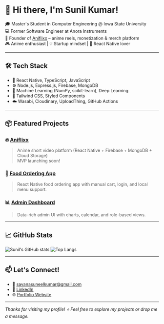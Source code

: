 # 👋 Hi there, I'm Sunil Kumar!

🎓 Master's Student in Computer Engineering @ Iowa State University  
💻 Former Software Engineer at Anora Instruments  
🚀 Founder of [Aniflixx](https://aniflixx.com) – anime reels, monetization & merch platform  
🎮 Anime enthusiast | 💡 Startup mindset | 📱 React Native lover  

---

## 🛠 Tech Stack

- 🔷 React Native, TypeScript, JavaScript  
- ⚙️ Node.js, Express.js, Firebase, MongoDB  
- 🧠 Machine Learning (NumPy, scikit-learn), Deep Learning  
- 🎨 Tailwind CSS, Styled Components  
- ☁️ Wasabi, Cloudinary, UploadThing, GitHub Actions  

---

## 📦 Featured Projects

### 🔥 [Aniflixx](https://github.com/sunilkuamrsavana/aniflixx)
> Anime short video platform (React Native + Firebase + MongoDB + Cloud Storage)  
> MVP launching soon!

### 🍔 [Food Ordering App](https://github.com/sunilkuamrsavana/food-ordering-app)
> React Native food ordering app with manual cart, login, and local menu support.

### 📊 [Admin Dashboard](https://github.com/sunilkuamrsavana/admin-dashboard)
> Data-rich admin UI with charts, calendar, and role-based views.

---

## 📈 GitHub Stats

![Sunil's GitHub stats](https://github-readme-stats.vercel.app/api?username=sunilkuamrsavana&show_icons=true&theme=tokyonight)
![Top Langs](https://github-readme-stats.vercel.app/api/top-langs/?username=sunilkuamrsavana&layout=compact&theme=tokyonight)

---

## 📫 Let's Connect!

- 📧 [savanasuneelkumar@gmail.com](mailto:savanasuneelkumar@gmail.com)  
- 💼 [LinkedIn](https://www.linkedin.com/in/sunilkuamrsavana)  
- 🌐 [Portfolio Website](https://sunilkuamrsavana.github.io)

---

_Thanks for visiting my profile! ⭐ Feel free to explore my projects or drop me a message._
